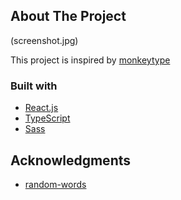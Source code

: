 ## About The Project

(screenshot.jpg)

This project is inspired by [monkeytype](https://monkeytype.com/)

### Built with

- [React.js](https://reactjs.org/)
- [TypeScript](https://www.typescriptlang.org/)
- [Sass](https://sass-lang.com/)

## Acknowledgments

- [random-words](https://github.com/apostrophecms/random-words)
